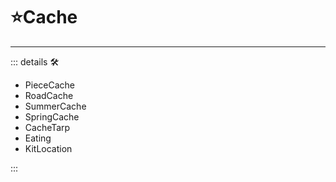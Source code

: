 # ⭐<labor>Cache</labor>

---

<!-- =================================================== -->
<!-- =================================================== -->
<!-- =================================================== -->
<!-- =================================================== -->
<!-- =================================================== -->
::: details 🛠

- PieceCache
- RoadCache
- SummerCache
- SpringCache
- CacheTarp
- Eating
- KitLocation

:::
